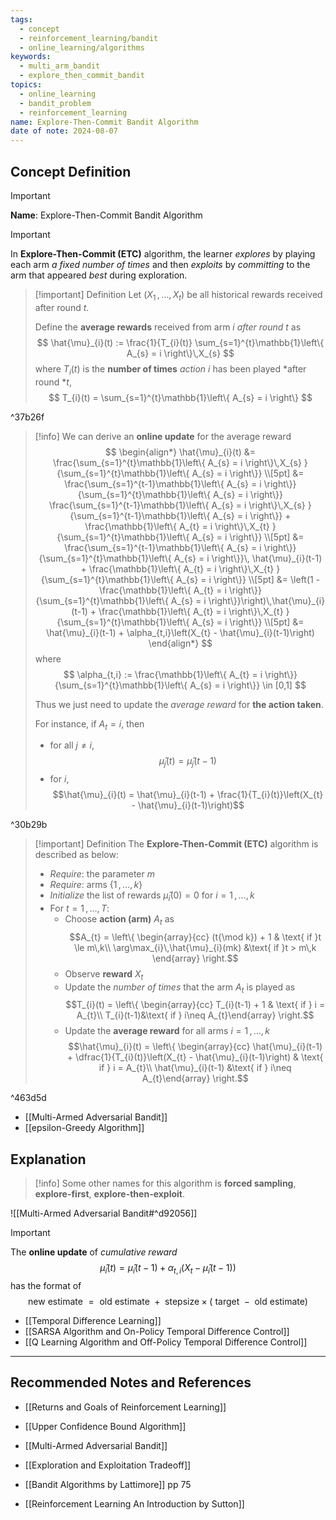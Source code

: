 ```yaml
---
tags:
  - concept
  - reinforcement_learning/bandit
  - online_learning/algorithms
keywords:
  - multi_arm_bandit
  - explore_then_commit_bandit
topics:
  - online_learning
  - bandit_problem
  - reinforcement_learning
name: Explore-Then-Commit Bandit Algorithm
date of note: 2024-08-07
---
```


## Concept Definition

>[!important]
>**Name**: Explore-Then-Commit Bandit Algorithm

>[!important]
>In **Explore-Then-Commit (ETC)** algorithm, the learner *explores* by playing each arm *a fixed number of times* and then *exploits* by *committing* to the arm that appeared *best* during exploration.

>[!important] Definition
>Let $(X_{1} \,{,}\ldots{,}\,X_{t})$ be all historical rewards received after round $t$.
>
>Define the **average rewards** received from arm $i$ *after round* $t$ as
>$$
>\hat{\mu}_{i}(t) := \frac{1}{T_{i}(t)} \sum_{s=1}^{t}\mathbb{1}\left\{ A_{s} = i \right\}\,X_{s} 
>$$
>where $T_{i}(t)$ is the **number of times** *action* $i$ has been played *after round *$t$,
>$$
>T_{i}(t) = \sum_{s=1}^{t}\mathbb{1}\left\{ A_{s} = i \right\}
>$$

^37b26f

>[!info]
>We can derive an **online update** for the average reward
>$$
>\begin{align*}
> \hat{\mu}_{i}(t) &=  \frac{\sum_{s=1}^{t}\mathbb{1}\left\{ A_{s} = i \right\}\,X_{s} }{\sum_{s=1}^{t}\mathbb{1}\left\{ A_{s} = i \right\}} \\[5pt]
> &= \frac{\sum_{s=1}^{t-1}\mathbb{1}\left\{ A_{s} = i \right\}}{\sum_{s=1}^{t}\mathbb{1}\left\{ A_{s} = i \right\}} \frac{\sum_{s=1}^{t-1}\mathbb{1}\left\{ A_{s} = i \right\}\,X_{s} }{\sum_{s=1}^{t-1}\mathbb{1}\left\{ A_{s} = i \right\}} + \frac{\mathbb{1}\left\{ A_{t} = i \right\}\,X_{t} }{\sum_{s=1}^{t}\mathbb{1}\left\{ A_{s} = i \right\}} \\[5pt]
> &= \frac{\sum_{s=1}^{t-1}\mathbb{1}\left\{ A_{s} = i \right\}}{\sum_{s=1}^{t}\mathbb{1}\left\{ A_{s} = i \right\}}\, \hat{\mu}_{i}(t-1) + \frac{\mathbb{1}\left\{ A_{t} = i \right\}\,X_{t} }{\sum_{s=1}^{t}\mathbb{1}\left\{ A_{s} = i \right\}} \\[5pt]
> &= \left(1 - \frac{\mathbb{1}\left\{ A_{t} = i \right\}}{\sum_{s=1}^{t}\mathbb{1}\left\{ A_{s} = i \right\}}\right)\,\hat{\mu}_{i}(t-1) + \frac{\mathbb{1}\left\{ A_{t} = i \right\}\,X_{t} }{\sum_{s=1}^{t}\mathbb{1}\left\{ A_{s} = i \right\}} \\[5pt]
> &= \hat{\mu}_{i}(t-1) + \alpha_{t,i}\left(X_{t} - \hat{\mu}_{i}(t-1)\right)
>\end{align*}
>$$
>where 
>$$
>\alpha_{t,i} := \frac{\mathbb{1}\left\{ A_{t} = i \right\}}{\sum_{s=1}^{t}\mathbb{1}\left\{ A_{s} = i \right\}} \in [0,1]
>$$
>
>Thus we just need to update the *average reward* for **the action taken**. 
>
>For instance, if $A_{t} = i$, then 
>- for all $j\neq i$, $$\hat{\mu}_{j}(t) = \hat{\mu}_{j}(t-1)$$
>- for $i$, $$\hat{\mu}_{i}(t) = \hat{\mu}_{i}(t-1) + \frac{1}{T_{i}(t)}\left(X_{t} - \hat{\mu}_{i}(t-1)\right)$$

^30b29b


>[!important] Definition
>The **Explore-Then-Commit (ETC)** algorithm is described as below:
>- *Require*: the parameter $m$
>- *Require*: arms $\{ 1 \,{,}\ldots{,}\, k\}$
>- *Initialize* the list of rewards $\hat{\mu}_{i}(0)=0$ for $i=1\,{,}\ldots{,}\,k$
>- For $t=1\,{,}\ldots{,}\,T$:
>	- Choose **action (arm)** $A_{t}$ as $$A_{t} = \left\{ \begin{array}{cc} (t{\mod k}) + 1 & \text{ if }t \le m\,k\\ \arg\max_{i}\,\hat{\mu}_{i}(mk) &\text{ if }t > m\,k \end{array} \right.$$
>	- Observe **reward** $X_{t}$
>	- Update the *number of times* that the arm $A_{t}$ is played as $$T_{i}(t)  = \left\{ \begin{array}{cc} T_{i}(t-1) + 1 & \text{ if } i = A_{t}\\ T_{i}(t-1)&\text{ if } i\neq A_{t}\end{array} \right.$$
>	- Update the **average reward** for all arms $i=1\,{,}\ldots{,}\,k$ $$\hat{\mu}_{i}(t)  = \left\{ \begin{array}{cc} \hat{\mu}_{i}(t-1) + \dfrac{1}{T_{i}(t)}\left(X_{t} - \hat{\mu}_{i}(t-1)\right) & \text{ if } i = A_{t}\\ \hat{\mu}_{i}(t-1) &\text{ if } i\neq A_{t}\end{array} \right.$$

^463d5d

- [[Multi-Armed Adversarial Bandit]]
- [[epsilon-Greedy Algorithm]]

## Explanation

>[!info]
>Some other names for this algorithm is **forced sampling**, **explore-first**, **explore-then-exploit**. 

![[Multi-Armed Adversarial Bandit#^d92056]]

>[!important]
>The **online update** of *cumulative reward*
>$$
>\hat{\mu}_{i}(t) = \hat{\mu}_{i}(t-1) + \alpha_{t,i}\left(X_{t} - \hat{\mu}_{i}(t-1)\right)
>$$
>has the format of 
>$$
>\text{new estimate } = \text{ old estimate } + \text{ stepsize} \times \left(\text{ target } - \text{ old estimate}\right) 
>$$

- [[Temporal Difference Learning]]
- [[SARSA Algorithm and On-Policy Temporal Difference Control]]
- [[Q Learning Algorithm and Off-Policy Temporal Difference Control]]



-----------
##  Recommended Notes and References


- [[Returns and Goals of Reinforcement Learning]]
- [[Upper Confidence Bound Algorithm]]
- [[Multi-Armed Adversarial Bandit]]
- [[Exploration and Exploitation Tradeoff]]


- [[Bandit Algorithms by Lattimore]] pp 75
- [[Reinforcement Learning An Introduction by Sutton]]